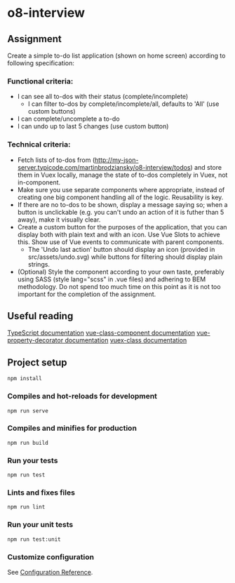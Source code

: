# o8-interview
## Assignment
Create a simple to-do list application (shown on home screen) according to following specification:
### Functional criteria:
* I can see all to-dos with their status (complete/incomplete)
  * I can filter to-dos by complete/incomplete/all, defaults to 'All' (use custom buttons)
* I can complete/uncomplete a to-do
* I can undo up to last 5 changes (use custom button)

### Technical criteria:
* Fetch lists of to-dos from (http://my-json-server.typicode.com/martinbrodziansky/o8-interview/todos) and store them in Vuex locally, manage the state of to-dos completely in Vuex, not in-component.
* Make sure you use separate components where appropriate, instead of creating one big component handling all of the logic. Reusability is key.
* If there are no to-dos to be shown, display a message saying so; when a button is unclickable (e.g. you can't undo an action of it is futher than 5 away), make it visually clear.
* Create a custom button for the purposes of the application, that you can display both with plain text and with an icon. Use Vue Slots to achieve this. Show use of Vue events to communicate with parent components.
  * The 'Undo last action' button should display an icon (provided in src/assets/undo.svg) while buttons for filtering should display plain strings.
* (Optional) Style the component according to your own taste, preferably using SASS (style lang="scss" in .vue files) and adhering to BEM methodology. Do not spend too much time on this point as it is not too important for the completion of the assignment.

## Useful reading
[TypeScript documentation](http://typescriptlang.com/)
[vue-class-component documentation](https://github.com/vuejs/vue-class-component)
[vue-property-decorator documentation](https://github.com/kaorun343/vue-property-decorator)
[vuex-class documentation](https://github.com/ktsn/vuex-class)

## Project setup
```
npm install
```

### Compiles and hot-reloads for development
```
npm run serve
```

### Compiles and minifies for production
```
npm run build
```

### Run your tests
```
npm run test
```

### Lints and fixes files
```
npm run lint
```

### Run your unit tests
```
npm run test:unit
```

### Customize configuration
See [Configuration Reference](https://cli.vuejs.org/config/).
